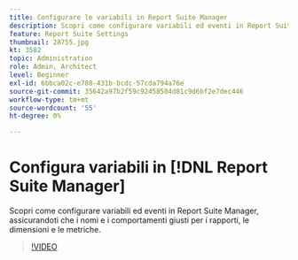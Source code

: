 ```yaml
---
title: Configurare le variabili in Report Suite Manager
description: Scopri come configurare variabili ed eventi in Report Suite Manager, assicurandoti che i nomi e i comportamenti giusti per i rapporti, le dimensioni e le metriche.
feature: Report Suite Settings
thumbnail: 28755.jpg
kt: 3582
topic: Administration
role: Admin, Architect
level: Beginner
exl-id: 6bbca02c-e788-431b-bcdc-57cda794a76e
source-git-commit: 35642a97b2f59c92458504d81c9d6bf2e7dec446
workflow-type: tm+mt
source-wordcount: '55'
ht-degree: 0%

---
```


# Configura variabili in [!DNL Report Suite Manager]

Scopri come configurare variabili ed eventi in Report Suite Manager, assicurandoti che i nomi e i comportamenti giusti per i rapporti, le dimensioni e le metriche.

>[!VIDEO](https://video.tv.adobe.com/v/37363/?quality=12&learn=on&captions=ita)

